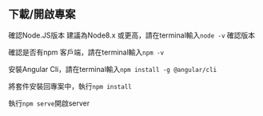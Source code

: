 ## 下載/開啟專案

確認Node.JS版本 建議為Node8.x 或更高，請在terminal輸入`node -v` 確認版本

確認是否有npm 客戶端，請在terminal輸入`npm -v`

安裝Angular Cli，請在terminal輸入`npm install -g @angular/cli`

將套件安裝回專案中，執行`npm install`

執行`npm serve`開啟server
